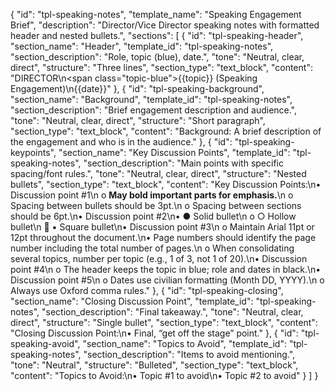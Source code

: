 {
  "id": "tpl-speaking-notes",
  "template_name": "Speaking Engagement Brief",
  "description": "Director/Vice Director speaking notes with formatted header and nested bullets.",
  "sections": [
    {
      "id": "tpl-speaking-header",
      "section_name": "Header",
      "template_id": "tpl-speaking-notes",
      "section_description": "Role, topic (blue), date.",
      "tone": "Neutral, clear, direct",
      "structure": "Three lines",
      "section_type": "text_block",
      "content": "DIRECTOR\n<span class=\"topic-blue\">{{topic}} (Speaking Engagement)</span>\n{{date}}"
    },
    {
      "id": "tpl-speaking-background",
      "section_name": "Background",
      "template_id": "tpl-speaking-notes",
      "section_description": "Brief engagement description and audience.",
      "tone": "Neutral, clear, direct",
      "structure": "Short paragraph",
      "section_type": "text_block",
      "content": "Background: A brief description of the engagement and who is in the audience."
    },
    {
      "id": "tpl-speaking-keypoints",
      "section_name": "Key Discussion Points",
      "template_id": "tpl-speaking-notes",
      "section_description": "Main points with specific spacing/font rules.",
      "tone": "Neutral, clear, direct",
      "structure": "Nested bullets",
      "section_type": "text_block",
      "content": "Key Discussion Points:\n• Discussion point #1\n  o <strong>May bold important parts for emphasis.</strong>\n  o Spacing between bullets should be 3pt.\n  o Spacing between sections should be 6pt.\n• Discussion point #2\n• ● Solid bullet\n  o ○ Hollow bullet\n     ▪ Square bullet\n• Discussion point #3\n  o Maintain Arial 11pt or 12pt throughout the document.\n• Page numbers should identify the page number including the total number of pages.\n  o When consolidating several topics, number per topic (e.g., 1 of 3, not 1 of 20).\n• Discussion point #4\n  o The header keeps the topic in blue; role and dates in black.\n• Discussion point #5\n  o Dates use civilian formatting (Month DD, YYYY).\n  o Always use Oxford comma rules."
    },
    {
      "id": "tpl-speaking-closing",
      "section_name": "Closing Discussion Point",
      "template_id": "tpl-speaking-notes",
      "section_description": "Final takeaway.",
      "tone": "Neutral, clear, direct",
      "structure": "Single bullet",
      "section_type": "text_block",
      "content": "Closing Discussion Point:\n• Final, “get off the stage” point."
    },
    {
      "id": "tpl-speaking-avoid",
      "section_name": "Topics to Avoid",
      "template_id": "tpl-speaking-notes",
      "section_description": "Items to avoid mentioning.",
      "tone": "Neutral",
      "structure": "Bulleted",
      "section_type": "text_block",
      "content": "Topics to Avoid:\n• Topic #1 to avoid\n• Topic #2 to avoid"
    }
  ]
}
